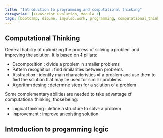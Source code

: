 ```yaml
---
title: "Introduction to programming and computational thinking"
categories: [JavaScript Evolution, Module 1]
tags: [bootcamp, dio.me, impulso.work, programming, computational_thinking]
---
```

## Computational Thinking
General hability of optimizing the process of solving a problem and improving the solution. It is based on 4 pillars:
* Decomposition : divide a problem in smaller problems
* Pattern recognition : find similarities between problems
* Abstraction : identify main characteristics of a problem and use them to find the solution that may be used for similar problems
* Algorithm desing : determine steps for a solution of a problem

Some complementary abilities are needed to take advantage of computational thinking, those being:
* Logical thinking : define a structure to solve a problem
* Improvement : improve an existing solution

## Introduction to progamming logic